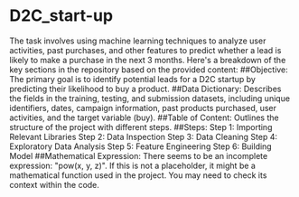 # D2C_start-up
The task involves using machine learning techniques to analyze user activities, past purchases, and other features to predict whether a lead is likely to make a purchase in the next 3 months.
Here's a breakdown of the key sections in the repository based on the provided content:
##Objective:
The primary goal is to identify potential leads for a D2C startup by predicting their likelihood to buy a product.
##Data Dictionary:
Describes the fields in the training, testing, and submission datasets, including unique identifiers, dates, campaign information, past products purchased, user activities, and the target variable (buy).
##Table of Content:
Outlines the structure of the project with different steps.
##Steps:
Step 1: Importing Relevant Libraries
Step 2: Data Inspection
Step 3: Data Cleaning
Step 4: Exploratory Data Analysis
Step 5: Feature Engineering
Step 6: Building Model
##Mathematical Expression:
There seems to be an incomplete expression: "pow(x, y, z)". If this is not a placeholder, it might be a mathematical function used in the project. You may need to check its context within the code.
